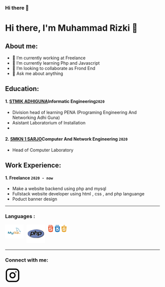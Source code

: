 ### Hi there 👋

# Hi there, I'm Muhammad Rizki 👋
## About me:
- 🔭 I’m currently working at Freelance
- 🌱 I’m currently learning Php and Javascript
- 👯 I’m looking to collaborate as Frond End
- 💬 Ask me about anything

## Education:

#### 1. [STMIK ADHIGUNA](https://www.stmikadhiguna.ac.id)Informatic Engineering`2020`
   - Division head of learning PENA (Programing Engineering And Networking Adhi Guna)
   - Asistant Laboratorium of Installation
   - 
 #### 2. [SMKN 1 SARJO](www.smkn1sarjo.sch.id)Computer And Network Engineering `2020`
   - Head of Computer Laboratory

## Work Experience:
#### 1. Freelance `2020 - now`
  - Make a website backend using php and mysql 
  - Fullstack website developer using html , css , and php languange
  - Poduct banner design

---

### Languages :

[<img align="left" alt="MySQL" width="60px" src="./img/mysql.png" style="padding-right:10px;" />][webdev]
[<img align="left" alt="Php" width="60px" src="./img/php.png" style="padding-right:10px;" />][webdev]
[<img align="left" alt="Html" width="60px"  src="./img/html.png" style="padding-right:10px;" />][webdev]


<br />
<br />
<br />
<br />

---
### Connect with me:


[![website](./img/instagram-light.svg)](https://instagram.com/m_rizkii28)




[webdev]: https://github.com/MRizki28/MRizki28
